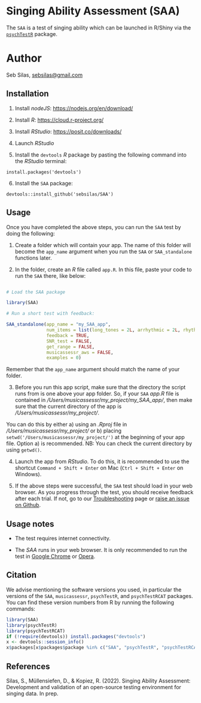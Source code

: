 # Singing Ability Assessment (SAA)

The `SAA` is a test of singing ability which can be launched in R/Shiny via the [`psychTestR`](https://github.com/pmcharrison/psychTestR) package.

# Author

Seb Silas, sebsilas@gmail.com

## Installation

1. Install *nodeJS*: https://nodejs.org/en/download/

2. Install *R*: https://cloud.r-project.org/

3. Install *RStudio*: https://posit.co/downloads/

4. Launch *RStudio*

5. Install the `devtools` *R* package by pasting the following command into the *RStudio* terminal:

`install.packages('devtools')`

6. Install the `SAA` package:

`devtools::install_github('sebsilas/SAA')`


## Usage

Once you have completed the above steps, you can run the `SAA` test by doing the following:

1. Create a folder which will contain your app. The name of this folder will become the `app_name` argument when you run the `SAA` or `SAA_standalone` functions later.

2. In the folder, create an *R* file called `app.R`. In this file, paste your code to run the `SAA` there, like below:


``` r

# Load the SAA package

library(SAA)

# Run a short test with feedback:

SAA_standalone(app_name = "my_SAA_app",
               num_items = list(long_tones = 2L, arrhythmic = 2L, rhythmic = 2L),
               feedback = TRUE,
               SNR_test = FALSE,
               get_range = FALSE,
               musicassessr_aws = FALSE,
               examples = 0)

```

Remember that the `app_name` argument should match the name of your folder.

3. Before you run this app script, make sure that the directory the script runs from is one above your app folder. So, if your `SAA` *app.R* file is contained in */Users/musicassessr/my_project/my_SAA_app/*, then make sure that the current directory of the app is */Users/musicassessr/my_project/*. 

You can do this by either a) using an *.Rproj* file in */Users/musicassessr/my_project/* or b) placing `setwd('/Users/musicassessr/my_project/')` at the beginning of your app file. Option a) is recommended. NB: You can check the current directory by using `getwd()`.

4. Launch the app from *RStudio*. To do this, it is recommended to use the shortcut `Command + Shift + Enter` on Mac (`Ctrl + Shift + Enter` on Windows).

4. If the above steps were successful, the `SAA` test should load in your web browser. As you progress through the test, you should receive feedback after each trial. If not, go to our [Troubleshooting]() page or [raise an issue on Github](https://github.com/sebsilas/SAA/issues).

## Usage notes

- The test requires internet connectivity. 

- The *SAA* runs in your web browser. It is only recommended to run the test in [Google Chrome](https://www.google.com/chrome/) or [Opera](https://www.opera.com/download). 



## Citation

We advise mentioning the software versions you used,
in particular the versions of the `SAA`, `musicassessr`, `psychTestR`, and `psychTestRCAT` packages.
You can find these version numbers from R by running the following commands:

```r
library(SAA)
library(psychTestR)
library(psychTestRCAT)
if (!require(devtools)) install.packages("devtools")
x <- devtools::session_info()
x$packages[x$packages$package %in% c("SAA", "psychTestR", "psychTestRCAT"), ]
```

## References
 
 
Silas, S., Müllensiefen, D., & Kopiez, R. (2022). Singing Ability Assessment: Development and validation of an open-source testing environment for singing data. In prep.

